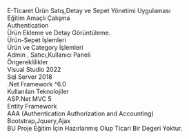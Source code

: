 E-Ticaret Ürün Satış,Detay ve Sepet Yönetimi Uygulaması                              
Eğitim Amaçlı Çalışma                    
Authentication                     
Ürün Ekleme ve Detay Görüntüleme.                 
Ürün-Sepet İşlemleri                 
Ürün ve Category  İşlemleri             
Admin , Satıcı,Kullanıcı Paneli         
Öngereklilikler                                   
Visual Studio 2022                  
Sql Server 2018                        
.Net Framework ^6.0                        
Kullanılan Teknolojiler                                      
ASP.Net MVC 5                                             
Entity Framework                                   
AAA (Authentication Authorization and Accounting)                            
Bootstrap,Jquery,Ajax                                   
BU Proje Eğitim İçin Hazırlanmış Olup Ticari Bir Degeri Yoktur.                             
